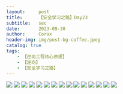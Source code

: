 ```yaml
---
layout:     post
title:      【安全学习之路】Day23
subtitle:   sec
date:       2023-09-30
author:     Corax
header-img: img/post-bg-coffee.jpeg
catalog: true
tags:
    - 【逆向工程核心原理】
    - 【逆向】
    - 【安全学习之路】
---
```


![](https://typora-1321221957.cos.ap-shanghai.myqcloud.com/image1/202311021055757.png)
![](https://typora-1321221957.cos.ap-shanghai.myqcloud.com/image1/202311021055758.png)
![](https://typora-1321221957.cos.ap-shanghai.myqcloud.com/image1/202311021055759.png)
![](https://typora-1321221957.cos.ap-shanghai.myqcloud.com/image1/202311021055760.png)
![](https://typora-1321221957.cos.ap-shanghai.myqcloud.com/image1/202311021055762.png)
![](https://typora-1321221957.cos.ap-shanghai.myqcloud.com/image1/202311021055763.png)
![](https://typora-1321221957.cos.ap-shanghai.myqcloud.com/image1/202311021055764.png)
![](https://typora-1321221957.cos.ap-shanghai.myqcloud.com/image1/202311021055765.png)
![](https://typora-1321221957.cos.ap-shanghai.myqcloud.com/image1/202311021055766.png)
![](https://typora-1321221957.cos.ap-shanghai.myqcloud.com/image1/202311021055767.png)
![](https://typora-1321221957.cos.ap-shanghai.myqcloud.com/image1/202311021055768.png)
![](https://typora-1321221957.cos.ap-shanghai.myqcloud.com/image1/202311021055769.png)
![](https://typora-1321221957.cos.ap-shanghai.myqcloud.com/image1/202311021055770.png)
![](https://typora-1321221957.cos.ap-shanghai.myqcloud.com/image1/202311021055771.png)
![](https://typora-1321221957.cos.ap-shanghai.myqcloud.com/image1/202311021055772.png)
